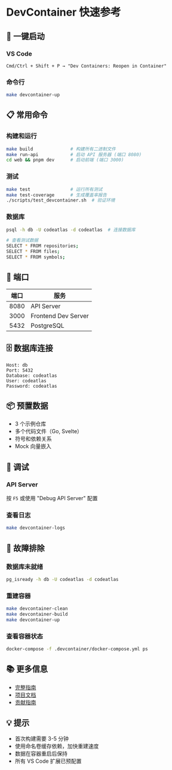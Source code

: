 # DevContainer 快速参考

## 🚀 一键启动

### VS Code
```
Cmd/Ctrl + Shift + P → "Dev Containers: Reopen in Container"
```

### 命令行
```bash
make devcontainer-up
```

## 📋 常用命令

### 构建和运行
```bash
make build              # 构建所有二进制文件
make run-api            # 启动 API 服务器 (端口 8080)
cd web && pnpm dev      # 启动前端 (端口 3000)
```

### 测试
```bash
make test               # 运行所有测试
make test-coverage      # 生成覆盖率报告
./scripts/test_devcontainer.sh  # 验证环境
```

### 数据库
```bash
psql -h db -U codeatlas -d codeatlas  # 连接数据库

# 查看测试数据
SELECT * FROM repositories;
SELECT * FROM files;
SELECT * FROM symbols;
```

## 🔌 端口

| 端口 | 服务 |
|------|------|
| 8080 | API Server |
| 3000 | Frontend Dev Server |
| 5432 | PostgreSQL |

## 🗄️ 数据库连接

```
Host: db
Port: 5432
Database: codeatlas
User: codeatlas
Password: codeatlas
```

## 📦 预置数据

- 3 个示例仓库
- 多个代码文件（Go, Svelte）
- 符号和依赖关系
- Mock 向量嵌入

## 🐛 调试

### API Server
按 `F5` 或使用 "Debug API Server" 配置

### 查看日志
```bash
make devcontainer-logs
```

## 🔧 故障排除

### 数据库未就绪
```bash
pg_isready -h db -U codeatlas -d codeatlas
```

### 重建容器
```bash
make devcontainer-clean
make devcontainer-build
make devcontainer-up
```

### 查看容器状态
```bash
docker-compose -f .devcontainer/docker-compose.yml ps
```

## 📚 更多信息

- [完整指南](README.md)
- [项目文档](../docs/devcontainer-guide.md)
- [贡献指南](../CONTRIBUTING.md)

## 💡 提示

- 首次构建需要 3-5 分钟
- 使用命名卷缓存依赖，加快重建速度
- 数据在容器重启后保持
- 所有 VS Code 扩展已预配置
